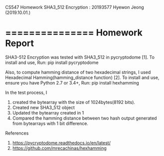 CS547 Homework SHA3_512 Encryption : 20193577 Hyewon Jeong (2019.10.01.)

===============
Homework Report
===============

SHA3-512 Encryption was tested with SHA3_512 in pycryptodome [1].
	To install and use, Run:
		pip install pycryptodome

Also, to compute hamming distance of two hexadecimal strings, I used Hexadecimal Hamming(hamming_distance function) [2].
	To install and use, ensure you have Python 2.7 or 3.4+, Run:
		pip install hexhamming

In the test process, I 
1. created the bytearray with the size of 1024bytes(8192 bits). 
2. Created new SHA3_512 object 
3. Updated the bytearray created in 1
4. Compared the hamming distance between two hash output generated from bytearrays with 1 bit difference.


References
1. https://pycryptodome.readthedocs.io/en/latest/
2. https://github.com/mrecachinas/hexhamming
